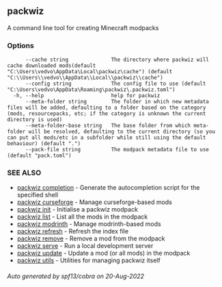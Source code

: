 ## packwiz

A command line tool for creating Minecraft modpacks

### Options

```
      --cache string              The directory where packwiz will cache downloaded mods(default "C:\Users\vedvo\AppData\Local\packwiz\cache") (default "C:\\Users\\vedvo\\AppData\\Local\\packwiz\\cache")
      --config string             The config file to use (default "C:\Users\vedvo\AppData\Roaming\packwiz\.packwiz.toml")
  -h, --help                      help for packwiz
      --meta-folder string        The folder in which new metadata files will be added, defaulting to a folder based on the category (mods, resourcepacks, etc; if the category is unknown the current directory is used)
      --meta-folder-base string   The base folder from which meta-folder will be resolved, defaulting to the current directory (so you can put all mods/etc in a subfolder while still using the default behaviour) (default ".")
      --pack-file string          The modpack metadata file to use (default "pack.toml")
```

### SEE ALSO

* [packwiz completion](packwiz_completion.md)	 - Generate the autocompletion script for the specified shell
* [packwiz curseforge](packwiz_curseforge.md)	 - Manage curseforge-based mods
* [packwiz init](packwiz_init.md)	 - Initialise a packwiz modpack
* [packwiz list](packwiz_list.md)	 - List all the mods in the modpack
* [packwiz modrinth](packwiz_modrinth.md)	 - Manage modrinth-based mods
* [packwiz refresh](packwiz_refresh.md)	 - Refresh the index file
* [packwiz remove](packwiz_remove.md)	 - Remove a mod from the modpack
* [packwiz serve](packwiz_serve.md)	 - Run a local development server
* [packwiz update](packwiz_update.md)	 - Update a mod (or all mods) in the modpack
* [packwiz utils](packwiz_utils.md)	 - Utilities for managing packwiz itself

###### Auto generated by spf13/cobra on 20-Aug-2022
